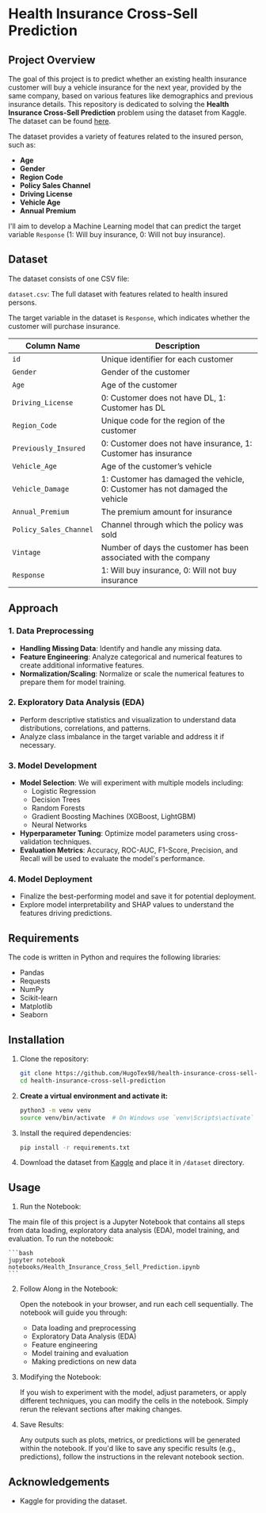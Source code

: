 # Health Insurance Cross-Sell Prediction

## Project Overview

The goal of this project is to predict whether an existing health insurance customer will buy a vehicle insurance for the next year, provided by the same company, based on various features like demographics and previous insurance details. This repository is dedicated to solving the **Health Insurance Cross-Sell Prediction** problem using the dataset from Kaggle. The dataset can be found [here](https://www.kaggle.com/datasets/anmolkumar/health-insurance-cross-sell-prediction). 

The dataset provides a variety of features related to the insured person, such as:

- **Age**
- **Gender**
- **Region Code**
- **Policy Sales Channel**
- **Driving License**
- **Vehicle Age**
- **Annual Premium** 

I'll aim to develop a Machine Learning model that can predict the target variable `Response` (1: Will buy insurance, 0: Will not buy insurance).

## Dataset

The dataset consists of one CSV file:

`dataset.csv`: The full dataset with features related to health insured persons.

The target variable in the dataset is `Response`, which indicates whether the customer will purchase insurance.

| Column Name          | Description                                              |
|----------------------|----------------------------------------------------------|
| `id`                 | Unique identifier for each customer                      |
| `Gender`             | Gender of the customer                                   |
| `Age`                | Age of the customer                                      |
| `Driving_License`    | 0: Customer does not have DL, 1: Customer has DL         |
| `Region_Code`        | Unique code for the region of the customer                |
| `Previously_Insured` | 0: Customer does not have insurance, 1: Customer has insurance |
| `Vehicle_Age`        | Age of the customer’s vehicle                            |
| `Vehicle_Damage`     | 1: Customer has damaged the vehicle, 0: Customer has not damaged the vehicle |
| `Annual_Premium`     | The premium amount for insurance                         |
| `Policy_Sales_Channel`| Channel through which the policy was sold               |
| `Vintage`            | Number of days the customer has been associated with the company |
| `Response`           | 1: Will buy insurance, 0: Will not buy insurance         |

## Approach

### 1. Data Preprocessing
- **Handling Missing Data**: Identify and handle any missing data.
- **Feature Engineering**: Analyze categorical and numerical features to create additional informative features.
- **Normalization/Scaling**: Normalize or scale the numerical features to prepare them for model training.
  
### 2. Exploratory Data Analysis (EDA)
- Perform descriptive statistics and visualization to understand data distributions, correlations, and patterns.
- Analyze class imbalance in the target variable and address it if necessary.

### 3. Model Development
- **Model Selection**: We will experiment with multiple models including:
    - Logistic Regression
    - Decision Trees
    - Random Forests
    - Gradient Boosting Machines (XGBoost, LightGBM)
    - Neural Networks
- **Hyperparameter Tuning**: Optimize model parameters using cross-validation techniques.
- **Evaluation Metrics**: Accuracy, ROC-AUC, F1-Score, Precision, and Recall will be used to evaluate the model's performance.

### 4. Model Deployment
- Finalize the best-performing model and save it for potential deployment.
- Explore model interpretability and SHAP values to understand the features driving predictions.

## Requirements

The code is written in Python and requires the following libraries:

- Pandas
- Requests
- NumPy
- Scikit-learn
- Matplotlib
- Seaborn
  
## Installation

1. Clone the repository:
    ```bash
    git clone https://github.com/HugoTex98/health-insurance-cross-sell-prediction.git
    cd health-insurance-cross-sell-prediction
    ```
    
2. **Create a virtual environment and activate it:**
    ```bash
    python3 -m venv venv
    source venv/bin/activate  # On Windows use `venv\Scripts\activate`
    ```

3. Install the required dependencies:
    ```bash
    pip install -r requirements.txt
    ```

4. Download the dataset from [Kaggle](https://www.kaggle.com/datasets/anmolkumar/health-insurance-cross-sell-prediction?resource=download&select=train.csv) and place it in `/dataset` directory.

## Usage

1. Run the Notebook:

The main file of this project is a Jupyter Notebook that contains all steps from data loading, exploratory data analysis (EDA), model training, and evaluation. To run the notebook:

    ```bash
    jupyter notebook notebooks/Health_Insurance_Cross_Sell_Prediction.ipynb
    ```

2. Follow Along in the Notebook:

    Open the notebook in your browser, and run each cell sequentially. The notebook will guide you through:

    - Data loading and preprocessing
    - Exploratory Data Analysis (EDA)
    - Feature engineering
    - Model training and evaluation
    - Making predictions on new data

3. Modifying the Notebook:

    If you wish to experiment with the model, adjust parameters, or apply different techniques, you can modify the cells in the notebook. Simply rerun the relevant sections after making changes.

4. Save Results: 

    Any outputs such as plots, metrics, or predictions will be generated within the notebook. If you'd like to save any specific results (e.g., predictions), follow the instructions in the relevant notebook section.

## Acknowledgements

- Kaggle for providing the dataset.
